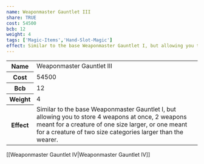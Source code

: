 ```yaml
---
name: Weaponmaster Gauntlet III
share: TRUE
cost: 54500
bcb: 12
weight: 4
tags: ['Magic-Items','Hand-Slot-Magic']
effect: Similar to the base Weaponmaster Gauntlet I, but allowing you to store 4 weapons at once, 2 weapons meant for a creature of one size larger, or one meant for a creature of two size categories larger than the wearer.
---
```

<p><span style="overflow-x: auto;"><table><tbody><tr><th>Name</th><td>Weaponmaster Gauntlet III</td></tr><tr><th>Cost</th><td>54500</td></tr><tr><th>Bcb</th><td>12</td></tr><tr><th>Weight</th><td>4</td></tr><tr><th>Effect</th><td>Similar to the base Weaponmaster Gauntlet I, but allowing you to store 4 weapons at once, 2 weapons meant for a creature of one size larger, or one meant for a creature of two size categories larger than the wearer.</td></tr></tbody></table></span></p>[[Weaponmaster Gauntlet IV|Weaponmaster Gauntlet IV]]